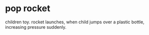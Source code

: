 # pop rocket

children toy.
rocket launches, when child jumps over a plastic bottle, increasing pressure suddenly.
